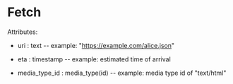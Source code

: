 # Fetch

Attributes:

* uri : text -- example: "https://example.com/alice.json"

* eta : timestamp -- example: estimated time of arrival

* media_type_id : media_type(id) -- example: media type id of "text/html"
